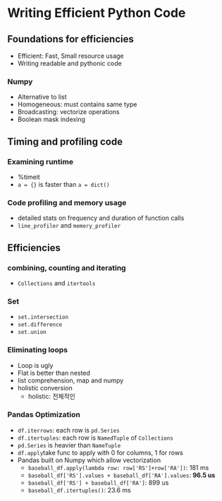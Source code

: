 # Writing Efficient Python Code

## Foundations for efficiencies
- Efficient: Fast, Small resource usage
- Writing readable and pythonic code

### Numpy
- Alternative to list
- Homogeneous: must contains same type
- Broadcasting: vectorize operations
- Boolean mask indexing

## Timing and profiling code

### Examining runtime
- %timeit
-  `a = {}` is faster than `a = dict()`

### Code profiling and memory usage
- detailed stats on frequency and duration of function calls
- `line_profiler` and `memory_profiler`

## Efficiencies
### combining, counting and iterating
- `Collections` and `itertools`

### Set
- `set.intersection`
- `set.difference`
- `set.union`

### Eliminating loops
- Loop is ugly
- Flat is better than nested
- list comprehension, map and numpy
- holistic conversion
	- holistic: 전체적인

### Pandas Optimization
- `df.iterrows`: each row is `pd.Series`
- `df.itertuples`: each row is `NamedTuple` of `Collections`
- `pd.Series` is heavier than `NameTuple`
- `df.apply`take func to apply with 0 for columns, 1 for rows
- Pandas built on Numpy which allow vectorization
	- `baseball_df.apply(lambda row: row['RS']+row['RA'])`: 181 ms
	- `baseball_df['RS'].values + baseball_df['RA'].values`: **96.5 us**
	- `baseball_df['RS'] + baseball_df['RA']`: 899 us
	- `baseball_df.itertuples()`: 23.6 ms
 
 

